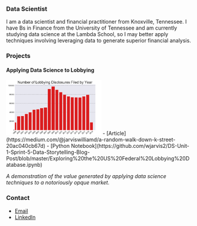 ### Data Scientist

I am a data scientist and financial practitioner from Knoxville, Tennessee. I have Bs in Finance from the University of Tennessee and am currently studying data science at the Lambda School, so I may better apply techniques involving leveraging data to generate superior financial analysis. 

### Projects

#### Applying Data Science to Lobbying
<img src="Lobbying Disclosures Filed by Year.png" height="150">	
- [Article](https://medium.com/@jarviswilliamd/a-random-walk-down-k-street-20ac040cb67d)
- [Python Notebook](https://github.com/wjarvis2/DS-Unit-1-Sprint-5-Data-Storytelling-Blog-Post/blob/master/Exploring%20the%20US%20Federal%20Lobbying%20Database.ipynb)

*A demonstration of the value generated by applying data science techniques to
a notoriously opque market.*

### Contact
- [Email](mailto:jarviswilliamd@gmail.com)
- [LinkedIn](https://www.linkedin.com/in/william-j-88817b9a/)

